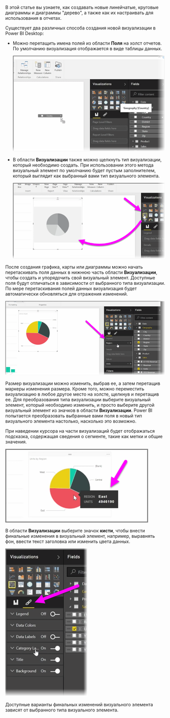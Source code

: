 В этой статье вы узнаете, как создавать новые линейчатые, круговые диаграммы и диаграммы "дерево", а также как их настраивать для использования в отчетах.

Существует два различных способа создания новой визуализации в Power BI Desktop:

* Можно перетащить имена полей из области **Поля** на холст отчетов. По умолчанию визуализация отображается в виде таблицы данных.
  
  ![](media/3-2-create-customize-simple-visualizations/3-2_1.png)
* В области **Визуализации** также можно щелкнуть тип визуализации, который необходимо создать. При использовании этого метода визуальный элемент по умолчанию будет пустым заполнителем, который выглядит как выбранный вами тип визуального элемента.
  
  ![](media/3-2-create-customize-simple-visualizations/3-2_2.png)

После создания графика, карты или диаграммы можно начать перетаскивать поля данных в нижнюю часть области **Визуализации**, чтобы создать и упорядочить свой визуальный элемент. Доступные поля будут отличаться в зависимости от выбранного типа визуализации. По мере перетаскивания полей данных визуализация будет автоматически обновляться для отражения изменений.

![](media/3-2-create-customize-simple-visualizations/3-2_3.png)

Размер визуализации можно изменить, выбрав ее, а затем перетащив маркеры изменения размера. Кроме того, можно переместить визуализацию в любое другое место на холсте, щелкнув и перетащив ее. Для преобразования типа визуализации выберите визуальный элемент, который необходимо изменить, и просто выберите другой визуальный элемент из значков в области **Визуализации**. Power BI попытается преобразовать выбранные вами поля в новый тип визуального элемента настолько, насколько это возможно.

При наведении курсора на части визуализаций будет отображаться подсказка, содержащая сведения о сегменте, такие как метки и общие значения.

![](media/3-2-create-customize-simple-visualizations/3-2_4.png)

В области **Визуализации** выберите значок **кисти**, чтобы внести финальные изменения в визуальный элемент, например, выравнять фон, ввести текст заголовка или изменить цвета данных.

![](media/3-2-create-customize-simple-visualizations/3-2_5.png)

Доступные варианты финальных изменений визуального элемента зависят от выбранного типа визуального элемента.

